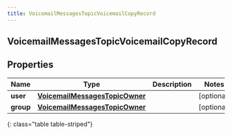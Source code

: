 ```yaml
---
title: VoicemailMessagesTopicVoicemailCopyRecord
---
```


## VoicemailMessagesTopicVoicemailCopyRecord

## Properties

| Name      | Type                                                                                   | Description | Notes      |
| --------- | -------------------------------------------------------------------------------------- | ----------- | ---------- |
| **user**  | <!----><!---->[**VoicemailMessagesTopicOwner**](VoicemailMessagesTopicOwner.md)<!----> |             | [optional] |
| **group** | <!----><!---->[**VoicemailMessagesTopicOwner**](VoicemailMessagesTopicOwner.md)<!----> |             | [optional] |

{: class="table table-striped"}
